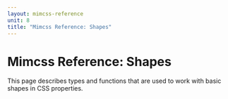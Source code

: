 ```yaml
---
layout: mimcss-reference
unit: 8
title: "Mimcss Reference: Shapes"
---
```


# Mimcss Reference: Shapes

This page describes types and functions that are used to work with basic shapes in CSS properties.


